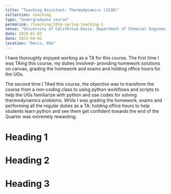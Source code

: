 ```yaml
---
title: "Teaching Assistant– Thermodynamics (152B)"
collection: teaching
type: "Undergraduate course"
permalink: /teaching/2014-spring-teaching-1
venue: "University of California Davis, Department of Chemical Engineering"
date: 2020-01-03
date: 2023-04-02
location: "Davis, USA"
---
```

I have thoroughly enjoyed working as a TA for this course. The first time I was TAing this course, my duties involved– providing homework solutions on canvas, grading the homework and exams and holding office hours for the UGs. 

The second time I TAed this course, the objective was to transform the course from a non-coding class to using python workflows and scripts to help the UGs familiarize with python and use codes for solving thermodynamics problems. While I was grading the homework, exams and performing all the regular duties as a TA; holding office hours to help students learn python and see them get confident towards the end of the Quarter was extremely rewarding. 




Heading 1
======

Heading 2
======

Heading 3
======
